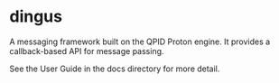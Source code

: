 # dingus #

A messaging framework built on the QPID Proton engine.  It provides a
callback-based API for message passing.

See the User Guide in the docs directory for more detail.
